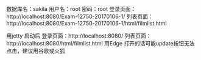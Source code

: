数据库名：sakila
用户名：root
密码：root
登录页面：http://localhost:8080/Exam-12750-20170106-1/
列表页面：http://localhost:8080/Exam-12750-20170106-1/html/filmlist.html

用jetty 启动后
登录页面：http://localhost:8080/
列表页面：http://localhost:8080/html/filmlist.html
用Edge 打开的话可能update按钮无法点击，建议用谷歌或火狐

    
